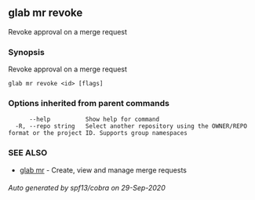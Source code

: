 ## glab mr revoke

Revoke approval on a merge request <id>

### Synopsis

Revoke approval on a merge request <id>

```
glab mr revoke <id> [flags]
```

### Options inherited from parent commands

```
      --help          Show help for command
  -R, --repo string   Select another repository using the OWNER/REPO format or the project ID. Supports group namespaces
```

### SEE ALSO

* [glab mr](glab_mr.md)	 - Create, view and manage merge requests

###### Auto generated by spf13/cobra on 29-Sep-2020
